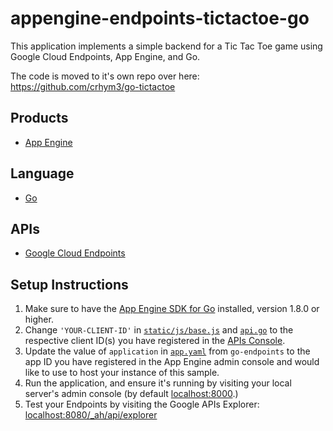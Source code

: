 appengine-endpoints-tictactoe-go
====================================

This application implements a simple backend for a Tic Tac Toe game using
Google Cloud Endpoints, App Engine, and Go.

The code is moved to it's own repo over here:
https://github.com/crhym3/go-tictactoe

## Products
- [App Engine][1]

## Language
- [Go][2]

## APIs
- [Google Cloud Endpoints][3]

## Setup Instructions

1. Make sure to have the [App Engine SDK for Go][4] installed, version
   1.8.0 or higher.
2. Change `'YOUR-CLIENT-ID'` in [`static/js/base.js`][5] and 
   [`api.go`][6] to the respective client ID(s) you have registered 
   in the [APIs Console][7].
3. Update the value of `application` in [`app.yaml`][8] from `go-endpoints` 
   to the app ID you have registered in the App Engine admin console and would 
   like to use to host your instance of this sample.
4. Run the application, and ensure it's running by visiting your local server's
   admin console (by default [localhost:8000][9].)
5. Test your Endpoints by visiting the Google APIs Explorer: 
  [localhost:8080/_ah/api/explorer][10]

[1]: https://developers.google.com/appengine
[2]: http://golang.org/
[3]: https://developers.google.com/appengine/docs/python/endpoints/
[4]: https://developers.google.com/appengine/downloads
[5]: https://github.com/crhym3/go-tictactoe/blob/master/static/js/base.js
[6]: https://github.com/crhym3/go-tictactoe/blob/master/tictactoe/api.go
[7]: https://code.google.com/apis/console
[8]: https://github.com/crhym3/go-tictactoe/blob/master/app.yaml
[9]: http://localhost:8000/
[10]: http://localhost:8080/_ah/api/explorer
